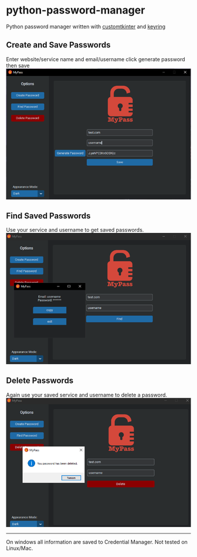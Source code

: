# python-password-manager
Python password manager written with <a href="https://github.com/TomSchimansky/CustomTkinter">customtkinter</a> and <a href="https://github.com/jaraco/keyring">keyring</a>

<h2>Create and Save Passwords</h2>
Enter website/service name and email/username
click generate password then save
<img src="./README/create-password.png" alt="create password" />

<h2>Find Saved Passwords</h2>
Use your service and username to get saved passwords.
<img src="./README/find-password.png" alt="find password" />

<h2>Delete Passwords</h2>
Again use your saved service and username to delete a password.
<img src="./README/delete-password.png" alt="delete password" />

<hr>
On windows all information are saved to Credential Manager.
Not tested on Linux/Mac.
